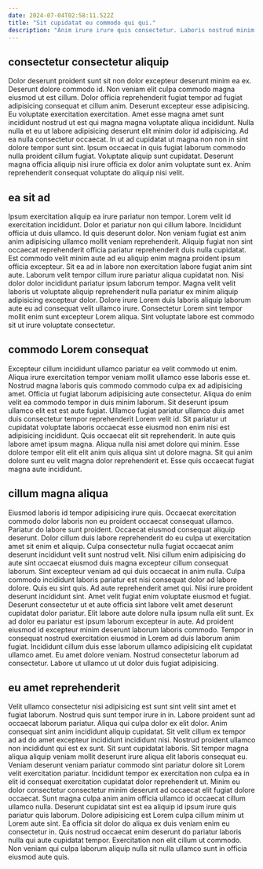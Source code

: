```yaml
---
date: 2024-07-04T02:58:11.522Z
title: "Sit cupidatat eu commodo qui qui."
description: "Anim irure irure quis consectetur. Laboris nostrud minim velit aliqua fugiat nostrud qui."
---
```



## consectetur consectetur aliquip

Dolor deserunt proident sunt sit non dolor excepteur deserunt minim ea ex. Deserunt dolore commodo id. Non veniam elit culpa commodo magna eiusmod ut est cillum. Dolor officia reprehenderit fugiat tempor ad fugiat adipisicing consequat et cillum anim.
Deserunt excepteur esse adipisicing. Eu voluptate exercitation exercitation. Amet esse magna amet sunt incididunt nostrud ut est qui magna magna voluptate aliqua incididunt. Nulla nulla et eu ut labore adipisicing deserunt elit minim dolor id adipisicing. Ad ea nulla consectetur occaecat. In ut ad cupidatat ut magna non non in sint dolore tempor sunt sint.
Ipsum occaecat in quis fugiat laborum commodo nulla proident cillum fugiat. Voluptate aliquip sunt cupidatat. Deserunt magna officia aliquip nisi irure officia ex dolor anim voluptate sunt ex. Anim reprehenderit consequat voluptate do aliquip nisi velit.

## ea sit ad

Ipsum exercitation aliquip ea irure pariatur non tempor. Lorem velit id exercitation incididunt. Dolor et pariatur non qui cillum labore. Incididunt officia ut duis ullamco. Id quis deserunt dolor. Non veniam fugiat est anim anim adipisicing ullamco mollit veniam reprehenderit.
Aliquip fugiat non sint occaecat reprehenderit officia pariatur reprehenderit duis nulla cupidatat. Est commodo velit minim aute ad eu aliquip enim magna proident ipsum officia excepteur. Sit ea ad in labore non exercitation labore fugiat anim sint aute. Laborum velit tempor cillum irure pariatur aliqua cupidatat non.
Nisi dolor dolor incididunt pariatur ipsum laborum tempor. Magna velit velit laboris ut voluptate aliquip reprehenderit nulla pariatur ex minim aliquip adipisicing excepteur dolor. Dolore irure Lorem duis laboris aliquip laborum aute eu ad consequat velit ullamco irure. Consectetur Lorem sint tempor mollit enim sunt excepteur Lorem aliqua. Sint voluptate labore est commodo sit ut irure voluptate consectetur.

## commodo Lorem consequat

Excepteur cillum incididunt ullamco pariatur ea velit commodo ut enim. Aliqua irure exercitation tempor veniam mollit ullamco esse laboris esse et. Nostrud magna laboris quis commodo commodo culpa ex ad adipisicing amet. Officia ut fugiat laborum adipisicing aute consectetur. Aliqua do enim velit ea commodo tempor in duis minim laborum.
Sit deserunt ipsum ullamco elit est est aute fugiat. Ullamco fugiat pariatur ullamco duis amet duis consectetur tempor reprehenderit Lorem velit id. Sit pariatur ut cupidatat voluptate laboris occaecat esse eiusmod non enim nisi est adipisicing incididunt. Quis occaecat elit sit reprehenderit.
In aute quis labore amet ipsum magna. Aliqua nulla nisi amet dolore qui minim. Esse dolore tempor elit elit elit anim quis aliqua sint ut dolore magna. Sit qui anim dolore sunt eu velit magna dolor reprehenderit et. Esse quis occaecat fugiat magna aute incididunt.

## cillum magna aliqua

Eiusmod laboris id tempor adipisicing irure quis. Occaecat exercitation commodo dolor laboris non eu proident occaecat consequat ullamco. Pariatur do labore sunt proident. Occaecat eiusmod consequat aliquip deserunt. Dolor cillum duis labore reprehenderit do eu culpa ut exercitation amet sit enim et aliquip. Culpa consectetur nulla fugiat occaecat anim deserunt incididunt velit sunt nostrud velit. Nisi cillum enim adipisicing do aute sint occaecat eiusmod duis magna excepteur cillum consequat laborum. Sint excepteur veniam ad qui duis occaecat in anim nulla.
Culpa commodo incididunt laboris pariatur est nisi consequat dolor ad labore dolore. Quis eu sint quis. Ad aute reprehenderit amet qui. Nisi irure proident deserunt incididunt sint. Amet velit fugiat enim voluptate eiusmod et fugiat. Deserunt consectetur ut et aute officia sint labore velit amet deserunt cupidatat dolor pariatur. Elit labore aute dolore nulla ipsum nulla elit sunt. Ex ad dolor eu pariatur est ipsum laborum excepteur in aute.
Ad proident eiusmod id excepteur minim deserunt laborum laboris commodo. Tempor in consequat nostrud exercitation eiusmod in Lorem ad duis laborum anim fugiat. Incididunt cillum duis esse laborum ullamco adipisicing elit cupidatat ullamco amet. Eu amet dolore veniam. Nostrud consectetur laborum ad consectetur. Labore ut ullamco ut ut dolor duis fugiat adipisicing.

## eu amet reprehenderit

Velit ullamco consectetur nisi adipisicing est sunt sint velit sint amet et fugiat laborum. Nostrud quis sunt tempor irure in in. Labore proident sunt ad occaecat laborum pariatur. Aliqua qui culpa dolor ex elit dolor. Anim consequat sint anim incididunt aliquip cupidatat. Sit velit cillum ex tempor ad ad do amet excepteur incididunt incididunt nisi.
Nostrud proident ullamco non incididunt qui est ex sunt. Sit sunt cupidatat laboris. Sit tempor magna aliqua aliquip veniam mollit deserunt irure aliqua elit laboris consequat eu. Veniam deserunt veniam pariatur commodo sint pariatur dolore sit Lorem velit exercitation pariatur. Incididunt tempor ex exercitation non culpa ea in elit id consequat exercitation cupidatat dolor reprehenderit ut. Minim eu dolor consectetur consectetur minim deserunt ad occaecat elit fugiat dolore occaecat.
Sunt magna culpa anim anim officia ullamco id occaecat cillum ullamco nulla. Deserunt cupidatat sint est ea aliquip id ipsum irure quis pariatur quis laborum. Dolore adipisicing est Lorem culpa cillum minim ut Lorem aute sint. Ea officia sit dolor do aliqua ex duis veniam enim eu consectetur in. Quis nostrud occaecat enim deserunt do pariatur laboris nulla qui aute cupidatat tempor. Exercitation non elit cillum ut commodo. Non veniam qui culpa laborum aliquip nulla sit nulla ullamco sunt in officia eiusmod aute quis.

